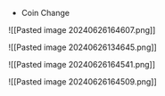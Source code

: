- Coin Change

![[Pasted image 20240626164607.png]]

![[Pasted image 20240626134645.png]]

![[Pasted image 20240626164541.png]]

![[Pasted image 20240626164509.png]]


